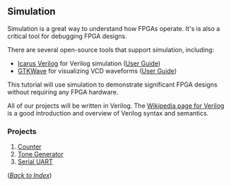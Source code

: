 ## Simulation

Simulation is a great way to understand how FPGAs operate.
It's is also a critical tool for debugging FPGA designs.

There are several open-source tools that support simulation, including:
 * [Icarus Verilog](http://iverilog.icarus.com/) for Verilog simulation
   ([User Guide](https://iverilog.fandom.com/wiki/User_Guide))
 * [GTKWave](http://gtkwave.sourceforge.net/) for visualizing VCD waveforms
   ([User Guide](https://iverilog.fandom.com/wiki/GTKWAVE))

This tutorial will use simulation
to demonstrate significant FPGA designs
without requiring any FPGA hardware.

All of our projects will be written in Verilog.
The [Wikipedia page for Verilog](https://en.wikipedia.org/wiki/Verilog)
is a good introduction and overview
of Verilog syntax and semantics.

### Projects

 1. [Counter](counter/README.md)
 2. [Tone Generator](tone/README.md)
 3. [Serial UART](uart/README.md)

([_Back to Index_](README.md))
